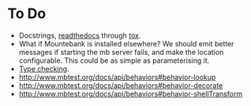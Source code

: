 # To Do

* Docstrings, [readthedocs](https://dont-be-afraid-to-commit.readthedocs.io/en/latest/documentation.html) through [tox](https://tox.readthedocs.io/en/latest/example/documentation.html#sphinx).
* What if Mountebank is installed elsewhere? We should emit better messages if starting the mb server fails, and make the location configurable. This could be as simple as parameterising it. 
* [Type checking](https://mypy.readthedocs.io).
* http://www.mbtest.org/docs/api/behaviors#behavior-lookup
* http://www.mbtest.org/docs/api/behaviors#behavior-decorate
* http://www.mbtest.org/docs/api/behaviors#behavior-shellTransform